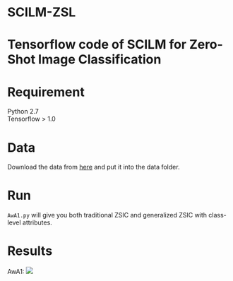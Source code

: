 # SCILM-ZSL

# Tensorflow code of SCILM for Zero-Shot Image Classification

# Requirement
Python 2.7\
Tensorflow > 1.0

# Data
Download the data from [here](https://drive.google.com/open?id=1iExbrVdSFjm9UlSj_53kmlFkh1ZCf7Kj) and put it into the data folder.

# Run
`AwA1.py` will give you both traditional ZSIC and generalized ZSIC with class-level attributes.

# Results
AwA1:
![](https://github.com/ylytju/SCILM-ZSL/results/AwA1.png)

